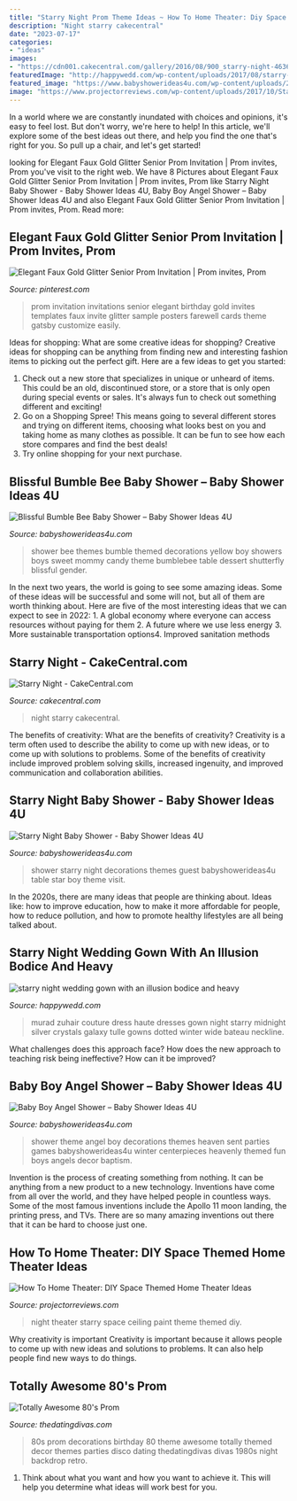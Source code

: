 ```yaml
---
title: "Starry Night Prom Theme Ideas ~ How To Home Theater: Diy Space Themed Home Theater Ideas"
description: "Night starry cakecentral"
date: "2023-07-17"
categories:
- "ideas"
images:
- "https://cdn001.cakecentral.com/gallery/2016/08/900_starry-night-46361r6Fgz.jpg"
featuredImage: "http://happywedd.com/wp-content/uploads/2017/08/starry-night-wedding-gown-with-an-illusion-bodice-and-heavy-embellishments-480x720.jpg"
featured_image: "https://www.babyshowerideas4u.com/wp-content/uploads/2016/08/Blissful-Bumble-Bee-Baby-Shower-Candies.jpg"
image: "https://www.projectorreviews.com/wp-content/uploads/2017/10/Starry-Night-Ceiling-Paint.jpg"
---
```



In a world where we are constantly inundated with choices and opinions, it's easy to feel lost. But don't worry, we're here to help! In this article, we'll explore some of the best ideas out there, and help you find the one that's right for you. So pull up a chair, and let's get started!

	

		
looking for Elegant Faux Gold Glitter Senior Prom Invitation | Prom invites, Prom you've visit to the right web. We have 8 Pictures about Elegant Faux Gold Glitter Senior Prom Invitation | Prom invites, Prom like Starry Night Baby Shower - Baby Shower Ideas 4U, Baby Boy Angel Shower – Baby Shower Ideas 4U and also Elegant Faux Gold Glitter Senior Prom Invitation | Prom invites, Prom. Read more:
		
    
## Elegant Faux Gold Glitter Senior Prom Invitation | Prom Invites, Prom

<img loading=lazy src="https://i.pinimg.com/736x/02/52/05/025205eff536d4b4eb7dfce21628b26a.jpg" onerror="this.onerror=null;this.src='https://tse1.mm.bing.net/th?id=OIP.hU6RbyOMFdmjKnK7rJfvpAAAAA&amp;pid=15.1';" alt="Elegant Faux Gold Glitter Senior Prom Invitation | Prom invites, Prom">

_Source: pinterest.com_

>prom invitation invitations senior elegant birthday gold invites templates faux invite glitter sample posters farewell cards theme gatsby customize easily. 

	

Ideas for shopping: What are some creative ideas for shopping?
Creative ideas for shopping can be anything from finding new and interesting fashion items to picking out the perfect gift. Here are a few ideas to get you started: 
1. Check out a new store that specializes in unique or unheard of items. This could be an old, discontinued store, or a store that is only open during special events or sales. It's always fun to check out something different and exciting! 
2. Go on a Shopping Spree! This means going to several different stores and trying on different items, choosing what looks best on you and taking home as many clothes as possible. It can be fun to see how each store compares and find the best deals! 
3. Try online shopping for your next purchase.

    
## Blissful Bumble Bee Baby Shower – Baby Shower Ideas 4U

<img loading=lazy src="https://www.babyshowerideas4u.com/wp-content/uploads/2016/08/Blissful-Bumble-Bee-Baby-Shower-Candies.jpg" onerror="this.onerror=null;this.src='https://tse3.mm.bing.net/th?id=OIP.A083jwlksHkHlxiditVlUwHaLH&amp;pid=15.1';" alt="Blissful Bumble Bee Baby Shower – Baby Shower Ideas 4U">

_Source: babyshowerideas4u.com_

>shower bee themes bumble themed decorations yellow boy showers boys sweet mommy candy theme bumblebee table dessert shutterfly blissful gender. 

	

In the next two years, the world is going to see some amazing ideas. Some of these ideas will be successful and some will not, but all of them are worth thinking about. Here are five of the most interesting ideas that we can expect to see in 2022: 1. A global economy where everyone can access resources without paying for them 2. A future where we use less energy 3. More sustainable transportation options4. Improved sanitation methods
    
## Starry Night - CakeCentral.com

<img loading=lazy src="https://cdn001.cakecentral.com/gallery/2016/08/900_starry-night-46361r6Fgz.jpg" onerror="this.onerror=null;this.src='https://tse3.mm.bing.net/th?id=OIP.36q-nSWe3UCNLh-bkwmohAHaKX&amp;pid=15.1';" alt="Starry Night - CakeCentral.com">

_Source: cakecentral.com_

>night starry cakecentral. 

	

The benefits of creativity: What are the benefits of creativity?
Creativity is a term often used to describe the ability to come up with new ideas, or to come up with solutions to problems. Some of the benefits of creativity include improved problem solving skills, increased ingenuity, and improved communication and collaboration abilities.

    
## Starry Night Baby Shower - Baby Shower Ideas 4U

<img loading=lazy src="https://babyshowerideas4u.com/wp-content/uploads/2016/09/Starry-Night-Baby-Shower-Guest-Table.jpg" onerror="this.onerror=null;this.src='https://tse1.mm.bing.net/th?id=OIP.Pzh7C1TTCYaXbGXMeU0kawHaJ4&amp;pid=15.1';" alt="Starry Night Baby Shower - Baby Shower Ideas 4U">

_Source: babyshowerideas4u.com_

>shower starry night decorations themes guest babyshowerideas4u table star boy theme visit. 

	

In the 2020s, there are many ideas that people are thinking about. Ideas like: how to improve education, how to make it more affordable for people, how to reduce pollution, and how to promote healthy lifestyles are all being talked about.

    
## Starry Night Wedding Gown With An Illusion Bodice And Heavy

<img loading=lazy src="http://happywedd.com/wp-content/uploads/2017/08/starry-night-wedding-gown-with-an-illusion-bodice-and-heavy-embellishments-480x720.jpg" onerror="this.onerror=null;this.src='https://tse3.mm.bing.net/th?id=OIP.P3b1ZONELkzqUZoMd3WLNAHaLH&amp;pid=15.1';" alt="starry night wedding gown with an illusion bodice and heavy">

_Source: happywedd.com_

>murad zuhair couture dress haute dresses gown night starry midnight silver crystals galaxy tulle gowns dotted winter wide bateau neckline. 

	

What challenges does this approach face?
How does the new approach to teaching risk being ineffective? How can it be improved?

    
## Baby Boy Angel Shower – Baby Shower Ideas 4U

<img loading=lazy src="https://babyshowerideas4u.com/wp-content/uploads/2016/09/Baby-Boy-Angel-Shower-Candle-Tower-600x800.jpg" onerror="this.onerror=null;this.src='https://tse4.mm.bing.net/th?id=OIP.g-PExY9xq-_wrn_B2GoehwHaJ4&amp;pid=15.1';" alt="Baby Boy Angel Shower – Baby Shower Ideas 4U">

_Source: babyshowerideas4u.com_

>shower theme angel boy decorations themes heaven sent parties games babyshowerideas4u winter centerpieces heavenly themed fun boys angels decor baptism. 

	

Invention is the process of creating something from nothing. It can be anything from a new product to a new technology. Inventions have come from all over the world, and they have helped people in countless ways. Some of the most famous inventions include the Apollo 11 moon landing, the printing press, and TVs. There are so many amazing inventions out there that it can be hard to choose just one.

    
## How To Home Theater: DIY Space Themed Home Theater Ideas

<img loading=lazy src="https://www.projectorreviews.com/wp-content/uploads/2017/10/Starry-Night-Ceiling-Paint.jpg" onerror="this.onerror=null;this.src='https://tse3.mm.bing.net/th?id=OIP.RHzeFM7Kawz8McmpEXdoLgHaEe&amp;pid=15.1';" alt="How To Home Theater: DIY Space Themed Home Theater Ideas">

_Source: projectorreviews.com_

>night theater starry space ceiling paint theme themed diy. 

	

Why creativity is important
Creativity is important because it allows people to come up with new ideas and solutions to problems. It can also help people find new ways to do things.

    
## Totally Awesome 80&#039;s Prom

<img loading=lazy src="http://www.thedatingdivas.com/wp-content/uploads/80s2wm.jpg" onerror="this.onerror=null;this.src='https://tse4.mm.bing.net/th?id=OIP.xBXTErI18tGSqFENsCXAwAHaDw&amp;pid=15.1';" alt="Totally Awesome 80&#039;s Prom">

_Source: thedatingdivas.com_

>80s prom decorations birthday 80 theme awesome totally themed decor themes parties disco dating thedatingdivas divas 1980s night backdrop retro. 

	

1. Think about what you want and how you want to achieve it. This will help you determine what ideas will work best for you. 

